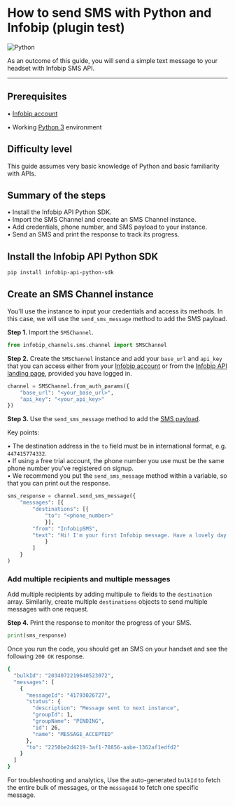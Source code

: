 # How to send SMS with Python and Infobip (plugin test)

![Python](https://img.shields.io/pypi/pyversions/infobip-api-python-sdk)

As an outcome of this guide, you will send a simple text message to your headset with Infobip SMS API.

---

## Prerequisites

• [Infobip account](https://www.infobip.com/signup)

• Working [Python 3](https://www.python.org/downloads/) environment

## Difficulty level

This guide assumes very basic knowledge of Python and basic familiarity with APIs.

## Summary of the steps

• Install the Infobip API Python SDK.\
• Import the SMS Channel and creeate an SMS Channel instance.\
• Add credentials, phone number, and SMS payload to your instance.\
• Send an SMS and print the response to track its progress.

## Install the Infobip API Python SDK

```bash
pip install infobip-api-python-sdk
```

## Create an SMS Channel instance

You'll use the instance to input your credentials and access its methods. In this case, we will use the `send_sms_message` method to add the SMS payload.

__Step 1.__ Import the `SMSChannel`.

```python
from infobip_channels.sms.channel import SMSChannel
```
  
__Step 2.__ Create the `SMSChannel` instance and add your `base_url` and `api_key` that you can access either from your [Infobip account](https://portal.infobip.com/homepage/) or from the [Infobip API landing page](https://www.infobip.com/docs/api), provided you have logged in.

```python
channel = SMSChannel.from_auth_params({
    "base_url": "<your_base_url>",
    "api_key": "<your_api_key>"
})
```
  
__Step 3.__ Use the `send_sms_message` method to add the [SMS payload](https://www.infobip.com/docs/api#channels/sms/send-sms-message). 

Key points:  

• The destination address in the `to` field must be in international format, e.g. `447415774332`.  
• If using a free trial account, the phone number you use must be the same phone number you've registered on signup.  
• We recommend you put the `send_sms_message` method within a variable, so that you can print out the response.  

```python
sms_response = channel.send_sms_message({
    "messages": [{
        "destinations": [{
            "to": "<phone_number>"
            }],
        "from": "InfobipSMS",
        "text": "Hi! I'm your first Infobip message. Have a lovely day!"
            }
        ]
    }
)
```

### Add multiple recipients and multiple messages

Add multiple recipients by adding multipule `to` fields to the `destination` array. Similarily, create multiple `destinations` objects to send multiple messages with one request.

__Step 4.__ Print the response to monitor the progress of your SMS.

```python
print(sms_response)
```

Once you run the code, you should get an SMS on your handset and see the following `200 OK` response.

```bash
{
  "bulkId": "2034072219640523072",
  "messages": [
    {
      "messageId": "41793026727",
      "status": {
        "description": "Message sent to next instance",
        "groupId": 1,
        "groupName": "PENDING",
        "id": 26,
        "name": "MESSAGE_ACCEPTED"
      },
      "to": "2250be2d4219-3af1-78856-aabe-1362af1edfd2"
    }
  ]
}
```

For troubleshooting and analytics, Use the auto-generated `bulkId` to fetch the entire bulk of messages, or the `messageId` to fetch one specific message.
